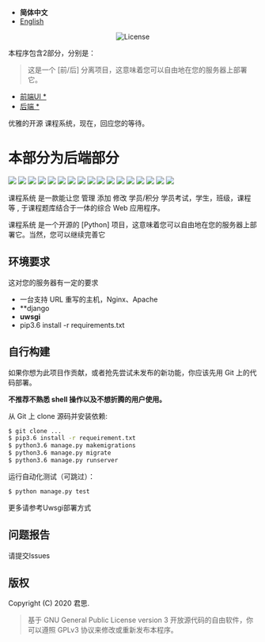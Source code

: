 - <b>简体中文</b>
- [English]()

<p align="center">
    <img src="https://poser.pugx.org/printempw/blessing-skin-server/license" alt="License">
</p>


本程序包含2部分，分别是：

> 这是一个 [前/后] 分离项目，这意味着您可以自由地在您的服务器上部署它。

* [前端UI *](https://github.com/vdjango/LessonForum)
* [后端 *](https://github.com/vdjango/LessonRestful)


优雅的开源 课程系统，现在，回应您的等待。

# 本部分为后端部分

![](image/1.jpeg)
![](image/2.jpeg)
![](image/3.jpeg)
![](image/4.jpeg)
![](image/5.jpeg)
![](image/6.jpeg)
![](image/7.jpeg)
![](image/8.jpeg)
![](image/9.jpeg)
![](image/10.jpeg)
![](image/11.jpeg)
![](image/12.jpeg)
![](image/13.jpeg)
![](image/14.jpeg)
![](image/15.jpeg)
![](image/16.jpeg)
![](image/17.jpeg)

课程系统 是一款能让您 管理 添加 修改 学员/积分 学员考试，学生，班级，课程等
, 于课程题库结合于一体的综合 Web 应用程序。

课程系统 是一个开源的 [Python] 项目，这意味着您可以自由地在您的服务器上部署它。当然，您可以继续完善它


环境要求
-----------
这对您的服务器有一定的要求

- 一台支持 URL 重写的主机，Nginx、Apache
- **django
- **uwsgi**
- pip3.6 install -r requirements.txt

自行构建
------------
如果你想为此项目作贡献，或者抢先尝试未发布的新功能，你应该先用 Git 上的代码部署。

**不推荐不熟悉 shell 操作以及不想折腾的用户使用。**

从 Git 上 clone 源码并安装依赖:

```bash
$ git clone ...
$ pip3.6 install -r requeirement.txt
$ python3.6 manage.py makemigrations
$ python3.6 manage.py migrate
$ python3.6 manage.py runserver
```

运行自动化测试（可跳过）：

```bash
$ python manage.py test
```

更多请参考Uwsgi部署方式

问题报告
------------
请提交lssues

版权
------------
Copyright (C) 2020 君思.

> 基于 GNU General Public License version 3 开放源代码的自由软件，你可以遵照 GPLv3 协议来修改或重新发布本程序。

